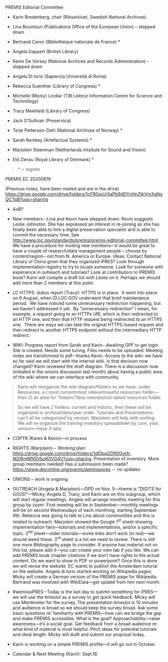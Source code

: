 PREMIS Editorial Committee

-   Karin Bredenberg, chair (Riksarkivet, Swedish National Archives)

-   Lina Bountouri (Publications Office of the European Union) – stepped
    down

-   Bertrand Caron (Bibliothéque nationale de France) \*

-   Angela Dappert (British Library)

-   Kevin De Vorsey (National Archives and Records Administration) –
    stepped down

-   Angela Di Iorio (Sapienza Università di Roma)

-   Rebecca Guenther (Library of Congress) \*

-   Michelle (Micky) Lindlar (TIB Leibniz Information Centre for Science
    and Technology)

-   Tracy Meehleib (Library of Congress)

-   Jack O’Sullivan (Preservica)

-   Terje Pettersen-Dahl (National Archives of Norway) \*

-   Sarah Romkey (Artefactual Systems) \*

-   Marjolein Steenman (Netherlands Intsitute for Sound and Vision)

-   Eld Zierau (Royal Library of Denmark) \*

> \* = regrets

PREMIS EC 20200819

(Previous notes, have been mailed and are in the drive)
<https://drive.google.com/drive/folders/1cFRGwUr5aPb9dDYnHnZtkVm3gNgQCTpB?usp=sharing>

-   AoB?

-   New members--Lina and Kevin have stepped down. Kevin suggests Leslie
    Johnston. She has expressed an interest in re-joining as she has
    finally been able to hire a digital preservation specialist and is
    able to commit the necessary time. See
    http://www.loc.gov/standards/premis/premis-editorial-committee.html.
    We have a procedure for inviting new members—it would be great to
    have a couple of research/data management people – choose by
    content/region--not from N. America or Europe. Ideas: Contact
    National Library of China given that they organized iPRES? Look
    through implementation registry to try to locate someone. Look for
    someone with experience in outreach and tutorials? Look at
    contributors to PREMIS book? Karin will compile a draft list with
    Leslie on it. Perhaps we should add more than 2 members at this
    point.

<!-- -->

-   LC HTTPS: status report (Tracy): HTTPS is in place.  It went into
    place on 6 August, when ID.LOC.GOV underwent that brief maintenance
    period.  We have noticed some unnecessary redirection happening, but
    we haven’t addressed it yet.  By “unnecessary redirection” I mean,
    for example, a request going to an HTTPs URI, which is then
    redirected to an HTTP one, and then that HTTP request being
    redirected to an HTTPS one.  There are ways we can take the original
    HTTPS-based request and then redirect to another HTTPS endpoint
    without the intermediary HTTP redirect.

<!-- -->

-   WIKI: Progress report from Sarah and Karin--Awaiting OPF to get
    login. Site is created. Needs some tuning. Files needs to be
    uploaded. Meeting notes are transformed to pdf--thanks Kevin. Access
    to the wiki: we have so far said we will start with the internal
    wiki. Is that decision now changed? Karin reviewed the draft
    diagram. There is a discussion now (initiated in the onions
    discussion last month) about having a public area of the wiki where
    we can interface with community.

> Karin will reorganize the wiki diagram/folders so we have, under
> Resources, a ) most current/most relevant/useful resources folder—then
> 2) an area for ”historic”/less relevant/out-dated resources folder.
>
> So we will have 2 folders: current and historic, then these will be
> organized in archival/date/year order. Tutorials and Presentations
> can’t all be categorized by version. Marjolein will help with sorting.
> We will re-organize the training inventory spreadsheet by core, year,
> version—have 3 tabs.

-   COPTR (Karen & Kevin)—in process

-   RIGHTS (Marjolein)-- Working plan:
    https://drive.google.com/drive/folders/1dDIpqZDft0GvtA-M2iRmWN5VboK0VG4V?usp=sharing.
    Presentation of inventory. More group members needed! Has a
    submission been made? https://www.dpconline.org/events/wemissipres
    -- no updates

-   ONIONS – work is ongoing

-   OUTREACH (Angela & Marjolein)—DPD on Nov. 5—theme is ”DIGITS for
    GOOD”—Micky, Angela D, Tracy, and Karin are on this subgroup, which
    will start regular meetings. Angela will arrange monthly meeting for
    this group by zoom. First meeting will be in September—monthly
    meetings will be on second Wednesdays of each monthing, starting
    September 9th. Rebecca was going to talk to Lina about communities
    and this is related to outreach. Marjolein showed the Google
    1<sup>st</sup> sheet showing implementation fairs—tutorials and
    implementations, and/or a specific topic. 2<sup>nd</sup> sheet—older
    tutorials—some links don’t work (in red)—we should weed these.
    3<sup>rd</sup> sheet is a list we need to review. There is still one
    more Bibliography page to consider. If anyone has material not on
    this list, please add it—you can create your own tab if you like. We
    can add PREMIS book chapter citations if we don’t have rights to the
    actual content. Do we want to show in PDF or powerpoint? Once this
    is done we will revise the website. EC wants to publish the
    Amsterdam tutorial on the website. Angela di Iorio started working
    on Wikipedia pages. Micky will create a German version of the PREMIS
    page for Wikipedia. Bertrand was involved with WikiData—get update
    from him next month.

-   \#wemissiPRES--Today is the last day to submit something for
    iPRES—we will use the timeslot as a survey to get quick feedback.
    MIcky will use Mentimeter for the survey. The presentation timeslot
    is 10 minutes and audience is broad so we should keep the survey
    broad. Ask some basic questions re: familiarity with PREMIS—how can
    we bridge the gap and make PREMIS accessible. What is the goal?
    Approachability—raise awareness—it’s a social goal. Get feedback
    from a broad audience re: what kind of material is most helpful.
    Pitch ideas for potential tutorials and ideal length. Micky will
    draft and submit our proposal today.

-   Karin is working on a simple PREMIS profile—it will go out in
    October.

-   Calendar & Next Meeting (Karin): Sept.16.

